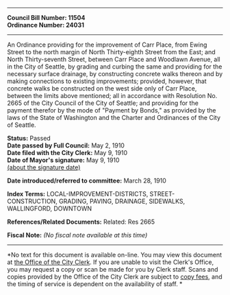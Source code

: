 * * * * *  
  
**Council Bill Number: [](#h0)[](#h2)11504**   
**Ordinance Number: 24031**  
  
* * * * *  
  
An Ordinance providing for the improvement of Carr Place, from Ewing Street to the north margin of North Thirty-eighth Street from the East; and North Thirty-seventh Street, between Carr Place and Woodlawn Avenue, all in the City of Seattle, by grading and curbing the same and providing for the necessary surface drainage, by constructing concrete walks thereon and by making connections to existing improvements; provided, however, that concrete walks be constructed on the west side only of Carr Place, between the limits above mentioned; all in accordance with Resolution No. 2665 of the City Council of the City of Seattle; and providing for the payment therefor by the mode of "Payment by Bonds," as provided by the laws of the State of Washington and the Charter and Ordinances of the City of Seattle.  
  
**Status:** Passed   
**Date passed by Full Council:** May 2, 1910   
**Date filed with the City Clerk:** May 9, 1910   
**Date of Mayor's signature:** May 9, 1910   
[(about the signature date)](/~public/approvaldate.htm)   
  
  
**Date introduced/referred to committee:** March 28, 1910   
  
**Index Terms:** LOCAL-IMPROVEMENT-DISTRICTS, STREET-CONSTRUCTION, GRADING, PAVING, DRAINAGE, SIDEWALKS, WALLINGFORD, DOWNTOWN  
  
**References/Related Documents:** Related: Res 2665  
  
**Fiscal Note:** *(No fiscal note available at this time)*  
  
* * * * *  
  
*No text for this document is available on-line. You may view this document at [the Office of the City Clerk](http://www.seattle.gov/leg/clerk/contactUs.htm). If you are unable to visit the Clerk's Office, you may request a copy or scan be made for you by Clerk staff. Scans and copies provided by the Office of the City Clerk are subject to [copy fees](http://clerk.seattle.gov/~public/clerkfees.htm), and the timing of service is dependent on the availability of staff. *  
  
  
